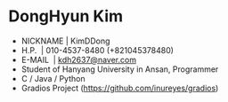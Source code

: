 DongHyun Kim
=============================
 * NICKNAME	|	KimDDong
 * H.P.  	|	010-4537-8480 (+821045378480)
 * E-MAIL 	|	kdh2637@naver.com
 * Student of Hanyang University in Ansan, Programmer
 * C / Java / Python
 * Gradios Project (https://github.com/inureyes/gradios)